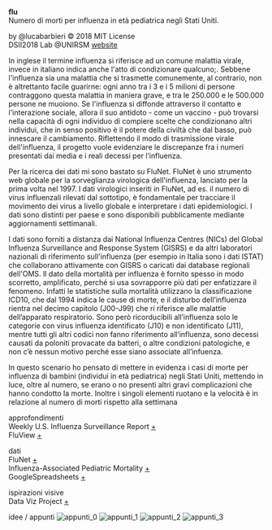 **flu**   
Numero di morti per influenza in età pediatrica negli Stati Uniti. 

by @lucabarbieri © 2018 MIT License  
DSII2018 Lab @UNIRSM [website](http://dsii-2018-unirsm.github.io)

In inglese il termine influenza si riferisce ad un comune malattia virale, invece in italiano indica anche l'atto di condizionare qualcuno;. Sebbene l'influenza sia una malattia che si trasmette comunemente, al contrario, non è altrettanto facile guarirne: ogni anno tra i 3 e i 5 milioni di persone contraggono questa malattia in maniera grave, e tra le 250.000 e le 500.000 persone ne muoiono. Se l'influenza si diffonde attraverso il contatto e l'interazione sociale, allora il suo antidoto - come un vaccino - può trovarsi nella capacità di ogni individuo di compiere scelte che condizionano altri individui, che in senso positivo è il potere della civiltà che dal basso, può innescare il cambiamento. 
Riflettendo il modo di trasmissione virale dell'influenza, il progetto vuole evidenziare le discrepanze fra i numeri presentati dai media e i reali decessi per l’influenza.

Per la ricerca dei dati mi sono bastato su FluNet. 
FluNet è uno strumento web globale per la sorveglianza virologica dell'influenza, lanciato per la prima volta nel 1997. I dati virologici inseriti in FluNet, ad es. il numero di virus influenzali rilevati dal sottotipo, è fondamentale per tracciare il movimento dei virus a livello globale e interpretare i dati epidemiologici. I dati sono distinti per paese e sono disponibili pubblicamente mediante aggiornamenti settimanali.

I dati sono forniti a distanza dai National Influenza Centres (NICs) del Global Influenza Surveillance and Response System (GISRS) e da altri laboratori nazionali di riferimento sull'influenza (per esempio in Italia sono i dati ISTAT) che collaborano attivamente con GISRS o caricati dai database regionali dell'OMS.
Il dato della mortalità per influenza è fornito spesso in modo scorretto, amplificato, perché si usa sovrapporre più dati per enfatizzare il fenomeno. Infatti le statistiche sulla mortalità utilizzano la classificazione ICD10, che dal 1994 indica le cause di morte, e il disturbo dell’influenza rientra nel decimo capitolo (J00-J99) che ri riferisce alle malattie dell’apparato respiratorio. Sono però ricorducibili all’influenza solo le categorie con virus influenza identificato (J10) e non identificato (J11), mentre tutti gli altri codici non fanno riferimento all’influenza, sono decessi causati da poloniti provacate da batteri, o altre condizioni patologiche, e non c’è nessun motivo perché esse siano associate all’infuenza. 

In questo scenario ho pensato di mettere in evidenza i casi di morte per influenza di bambini (individui in età pediatrica) negli Stati Uniti, mettendo in luce, oltre al numero, se erano o no presenti altri gravi complicazioni che hanno condotto la morte. Inoltre i singoli elementi ruotano e la velocità è in relazione al numero di morti rispetto alla settimana

approfondimenti  
Weekly U.S. Influenza Surveillance Report [+](https://www.cdc.gov/flu/weekly/)   
FluView [+](https://www.cdc.gov/flu/weekly/)   

dati  
FluNet [+](http://www.who.int/influenza/gisrs_laboratory/flunet/en/)  
Influenza-Associated Pediatric Mortality [+](https://gis.cdc.gov/GRASP/Fluview/PedFluDeath.html)  
GoogleSpreadsheets [+](https://docs.google.com/spreadsheets/d/1KnslfmMhYANBw8QaN2O1omywy-FRJPgKCGxbcetK7t0/edit?usp=sharing)  

ispirazioni visive  
Data Viz Project [+](http://datavizproject.com) 

idee / appunti 
![appunti_0](https://imgur.com/fKalhBe.png)
![appunti_1](https://imgur.com/iXgcWP7.png)
![appunti_2](https://imgur.com/hU0ejXx.png)
![appunti_3](https://imgur.com/YQyLHXI.png)
